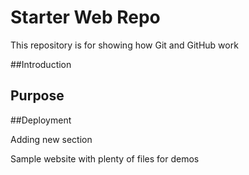 # Starter Web Repo

This repository is for showing how Git and GitHub work

##Introduction 

## Purpose

##Deployment

Adding new section

Sample website with plenty of files for demos
